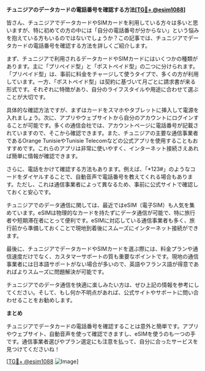 **チュニジアのデータカードの電話番号を確認する方法[[TG💪+ @esim1088](https://t.me/s/esim1088)]**

皆さん、チュニジアでデータカードやSIMカードを利用している方々は多いと思いますが、特に初めての方の中には「自分の電話番号が分からない」という悩みを抱えている方もいるのではないでしょうか？この記事では、チュニジアでデータカードの電話番号を確認する方法を詳しくご紹介します。

まず、チュニジアで利用されるデータカードやSIMカードにはいくつかの種類があります。主に「プリペイド型」と「ポストペイド型」の二つに分けられます。「プリペイド型」は、事前に料金をチャージして使うタイプで、多くの方が利用しています。一方、「ポストペイド型」は契約に基づいて月ごとに請求書が来る形式です。それぞれに特徴があり、自分のライフスタイルや用途に合わせて選ぶことが大切です。

具体的な確認方法ですが、まずはカードをスマホやタブレットに挿入して電源を入れましょう。次に、アプリやウェブサイトから自分のアカウントにログインすることが可能です。多くの通信会社では、アカウントページに電話番号が記載されていますので、そこから確認できます。また、チュニジアの主要な通信事業者であるOrange TunisieやTunisie Telecomなどの公式アプリを使用することもおすすめです。これらのアプリは非常に使いやすく、インターネット接続さえあれば簡単に情報が確認できます。

さらに、電話をかけて確認する方法もあります。例えば、「*123#」のようなコードをダイヤルすることで、自動音声で電話番号を教えてくれる場合もあります。ただし、これは通信事業者によって異なるため、事前に公式サイトで確認しておくと安心です。

チュニジアでのデータ通信に関しては、最近ではeSIM（電子SIM）も人気を集めています。eSIMは物理的なカードを持たずにデータ通信が可能で、特に旅行者や短期滞在者にとって便利です。eSIMに対応している通信事業者も多く、旅行前から準備しておくことで現地到着後にスムーズにインターネット接続ができます。

最後に、チュニジアでデータカードやSIMカードを選ぶ際には、料金プランや通信速度だけでなく、カスタマーサポートの質も重要なポイントです。現地の通信事業者には日本語サポートがない場合が多いので、英語やフランス語が得意であればよりスムーズに問題解決が可能です。

チュニジアでのデータ通信を快適に楽しみたい方は、ぜひ上記の情報を参考にしてください。そして、もし何か不明点があれば、公式サイトやサポートに問い合わせることをお勧めします。

**まとめ**

チュニジアでデータカードの電話番号を確認することは意外と簡単です。アプリやウェブサイト、自動音声を使って確認できますし、eSIMを使うのも一つの手です。通信事業者選びやプラン選定にも注意を払って、自分に合ったサービスを見つけてくださいね！

[[TG💪+ @esim1088](https://t.me/s/esim1088) ![Image](https://i.postimg.cc/Y0z9fWf4/image.png)]
